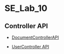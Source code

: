# SE_Lab_10

## Controller API
- [DocumentControllerAPI](https://app.swaggerhub.com/apis/KSNAVODAYAN2005/DocumentConroller/1.0.0)

- [UserController API](https://app.swaggerhub.com/apis/KSNAVODAYAN2005/User-Controller/1.0.0)
